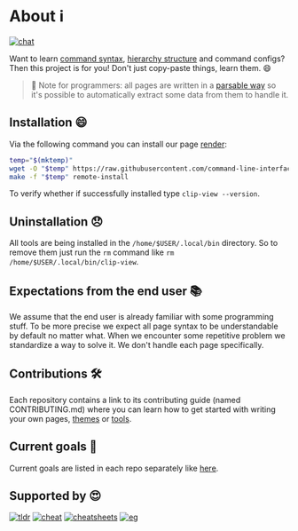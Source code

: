 # About :information_source:

[![chat](https://img.shields.io/badge/chat-a32236?labelColor=ed425c&style=flat-square)](https://matrix.to/#/#clip-project:matrix.org)

Want to learn [command syntax](https://github.com/command-line-interface-pages/cli-pages), [hierarchy structure](https://github.com/command-line-interface-pages/directory-pages) and command configs? Then this
project is for you! Don't just copy-paste things, learn them. :smile:

> :bell: Note for programmers: all pages are written in a [parsable way](https://github.com/command-line-interface-pages/syntax/blob/main/base.md) so
> it's possible to automatically extract some data from them to handle it.

## Installation :smile:

Via the following command you can install our page [render](https://github.com/command-line-interface-pages/v2-tooling/tree/main/clip-view):

```sh
temp="$(mktemp)"
wget -O "$temp" https://raw.githubusercontent.com/command-line-interface-pages/v2-tooling/main/clip-view/makefile
make -f "$temp" remote-install
```

To verify whether if successfully installed type `clip-view --version`.

## Uninstallation :disappointed:

All tools are being installed in the `/home/$USER/.local/bin` directory. So to remove
them just run the `rm` command like `rm /home/$USER/.local/bin/clip-view`.

## Expectations from the end user :books:

We assume that the end user is already familiar with some programming stuff. To
be more precise we expect all page syntax to be understandable by default no
matter what. When we encounter some repetitive problem we standardize a way
to solve it. We don't handle each page specifically.

## Contributions :hammer_and_wrench:

Each repository contains a link to its contributing guide (named CONTRIBUTING.md)
where you can learn how to get started with writing your own pages, [themes](https://github.com/command-line-interface-pages/themes)
or [tools](https://github.com/command-line-interface-pages/v2-tooling).

## Current goals :checkered_flag:

Current goals are listed in each repo separately like [here](https://github.com/command-line-interface-pages/cli-pages#current-goals-checkered_flag).

## Supported by :heart_eyes:

[![tldr](https://img.shields.io/badge/TlDr-a32236?labelColor=ed425c&style=flat-square)](https://github.com/tldr-pages/tldr/pull/9845)
[![cheat](https://img.shields.io/badge/Cheat-a32236?labelColor=ed425c&style=flat-square)](https://github.com/cheat/cheatsheets/pull/226)
[![cheatsheets](https://img.shields.io/badge/Cheatsheets-a32236?labelColor=ed425c&style=flat-square)](https://github.com/rstacruz/cheatsheets/pull/1953)
[![eg](https://img.shields.io/badge/Eg-a32236?labelColor=ed425c&style=flat-square)](https://github.com/srsudar/eg/pull/97)
